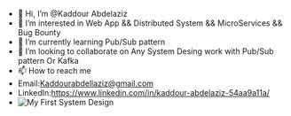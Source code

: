 - 👋 Hi, I’m @Kaddour Abdelaziz
- 👀 I’m interested in Web App && Distributed System && MicroServices && Bug Bounty
- 🌱 I’m currently learning Pub/Sub pattern
- 💞️ I’m looking to collaborate on Any System Desing work with Pub/Sub pattern Or Kafka
- 📫 How to reach me 
- Email:Kaddourabdellaziz@gmail.com
- LinkedIn:https://www.linkedin.com/in/kaddour-abdelaziz-54aa9a11a/
- ![My First System Design](http://url/to/img.png)
<!---
Sukikiroi/Sukikiroi is a ✨ special ✨ repository because its `README.md` (this file) appears on your GitHub profile.
You can click the Preview link to take a look at your changes.
--->
